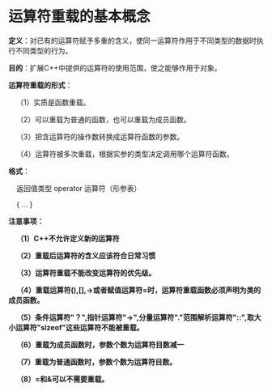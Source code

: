  # 运算符重载的基本概念

 **定义**：对已有的运算符赋予多重的含义，使同一运算符作用于不同类型的数据时执行不同类型的行为。

**目的**：扩展C++中提供的运算符的使用范围，使之能够作用于对象。

**运算符重载的形式**：

&nbsp;&nbsp;&nbsp;&nbsp;（1）实质是函数重载。

&nbsp;&nbsp;&nbsp;&nbsp;（2）可以重载为普通的函数，也可以重载为成员函数。

&nbsp;&nbsp;&nbsp;&nbsp;（3）把含运算符的操作数转换成运算符函数的参数。

&nbsp;&nbsp;&nbsp;&nbsp;（4）运算符被多次重载，根据实参的类型决定调用哪个运算符函数。

**格式**：

&nbsp;&nbsp;&nbsp;&nbsp;返回值类型 operator 运算符（形参表）

&nbsp;&nbsp;&nbsp;&nbsp;{ ... }

**注意事项：**

&nbsp;&nbsp;&nbsp;&nbsp;**（1）C++不允许定义新的运算符**

&nbsp;&nbsp;&nbsp;&nbsp;**（2）重载后运算符的含义应该符合日常习惯** 

&nbsp;&nbsp;&nbsp;&nbsp;**（3）运算符重载不能改变运算符的优先级。** 

&nbsp;&nbsp;&nbsp;&nbsp;**（4）重载运算符(),[],->或者赋值运算符=时，运算符重载函数必须声明为类的成员函数。** 

&nbsp;&nbsp;&nbsp;&nbsp;**（5）条件运算符"？",指针运算符"->",分量运算符"."范围解析运算符"::",取大小运算符"sizeof"这些运算符不能被重载。**

&nbsp;&nbsp;&nbsp;&nbsp;**（6）重载为成员函数时，参数个数为运算符目数减一**

&nbsp;&nbsp;&nbsp;&nbsp;**（7）重载为普通函数时，参数个数为运算符目数。**

&nbsp;&nbsp;&nbsp;&nbsp;**（8）=和&可以不需要重载。**
